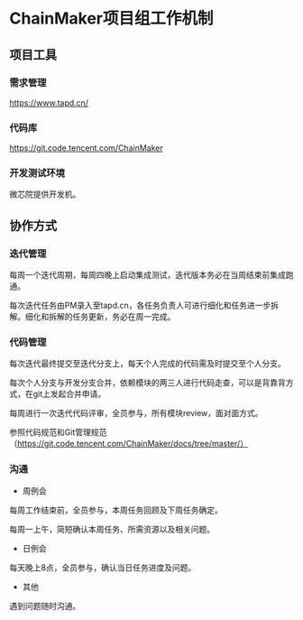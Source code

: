 # ChainMaker项目组工作机制

## 项目工具

### 需求管理

https://www.tapd.cn/

### 代码库

https://git.code.tencent.com/ChainMaker

### 开发测试环境

微芯院提供开发机。 



## 协作方式

### 迭代管理

每周一个迭代周期，每周四晚上启动集成测试，迭代版本务必在当周结束前集成跑通。

每次迭代任务由PM录入至tapd.cn，各任务负责人可进行细化和任务进一步拆解。细化和拆解的任务更新，务必在周一完成。

### 代码管理

每次迭代最终提交至迭代分支上，每天个人完成的代码需及时提交至个人分支。

每次个人分支与开发分支合并，依赖模块的两三人进行代码走查，可以是背靠背方式，在git上发起合并申请。

每周进行一次迭代代码评审，全员参与，所有模块review，面对面方式。

参照代码规范和Git管理规范（https://git.code.tencent.com/ChainMaker/docs/tree/master/）

### 沟通

- 周例会

每周工作结束前，全员参与，本周任务回顾及下周任务确定。

每周一上午，简短确认本周任务、所需资源以及相关问题。

- 日例会

每天晚上8点，全员参与，确认当日任务进度及问题。

- 其他

遇到问题随时沟通。

